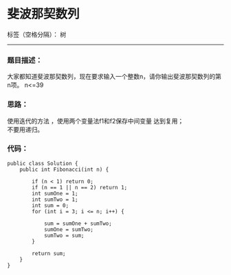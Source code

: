 ﻿# 斐波那契数列

标签（空格分隔）： 树

---

### 题目描述：
大家都知道斐波那契数列，现在要求输入一个整数n，请你输出斐波那契数列的第n项。
n<=39
### 思路：
使用迭代的方法 ，使用两个变量法f1和f2保存中间变量  达到复用；  
不要用递归。


### 代码：

```
public class Solution {
    public int Fibonacci(int n) {

        if (n < 1) return 0;
        if (n == 1 || n == 2) return 1;
        int sumOne = 1;
        int sumTwo = 1;
        int sum = 0;
        for (int i = 3; i <= n; i++) {

            sum = sumOne + sumTwo;
            sumOne = sumTwo;
            sumTwo = sum;
        }

        return sum;
    }
}
```






